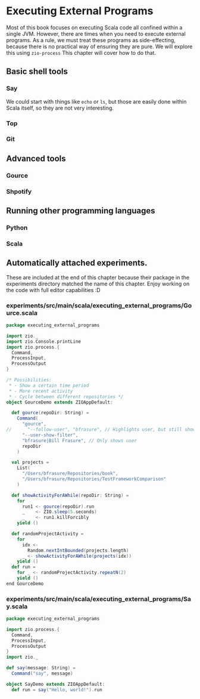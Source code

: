 # Executing External Programs
Most of this book focuses on executing Scala code all confined within a single JVM. 
However, there are times when you need to execute external programs. 
As a rule, we must treat these programs as side-effecting, because there is no practical way of ensuring they are pure.
We will explore this using `zio-process`
This chapter will cover how to do that.

## Basic shell tools
### Say
We could start with things like `echo` or `ls`, but those are easily done within Scala itself, so they are not very interesting.


### Top
### Git
## Advanced tools
### Gource
### Shpotify
## Running other programming languages
### Python
### Scala

## Automatically attached experiments.
 These are included at the end of this
 chapter because their package in the
 experiments directory matched the name
 of this chapter. Enjoy working on the
 code with full editor capabilities :D

 

### experiments/src/main/scala/executing_external_programs/Gource.scala
```scala
package executing_external_programs

import zio._
import zio.Console.printLine
import zio.process.{
  Command,
  ProcessInput,
  ProcessOutput
}

/* Possibilities:
 * - Show a certain time period
 * - More recent activity
 * - Cycle between different repositories */
object GourceDemo extends ZIOAppDefault:

  def gource(repoDir: String) =
    Command(
      "gource",
//      "--follow-user", "bfrasure", // Highlights user, but still shows others
      "--user-show-filter",
      "bfrasure|Bill Frasure", // Only shows user
      repoDir
    )

  val projects =
    List(
      "/Users/bfrasure/Repositories/book",
      "/Users/bfrasure/Repositories/TestFrameworkComparison"
    )

  def showActivityForAWhile(repoDir: String) =
    for
      run1 <- gource(repoDir).run
      _    <- ZIO.sleep(5.seconds)
      _    <- run1.killForcibly
    yield ()

  def randomProjectActivity =
    for
      idx <-
        Random.nextIntBounded(projects.length)
      _ <- showActivityForAWhile(projects(idx))
    yield ()
  def run =
    for _ <- randomProjectActivity.repeatN(2)
    yield ()
end GourceDemo

```


### experiments/src/main/scala/executing_external_programs/Say.scala
```scala
package executing_external_programs

import zio.process.{
  Command,
  ProcessInput,
  ProcessOutput
}
import zio._

def say(message: String) =
  Command("say", message)

object SayDemo extends ZIOAppDefault:
  def run = say("Hello, world!").run

```

            